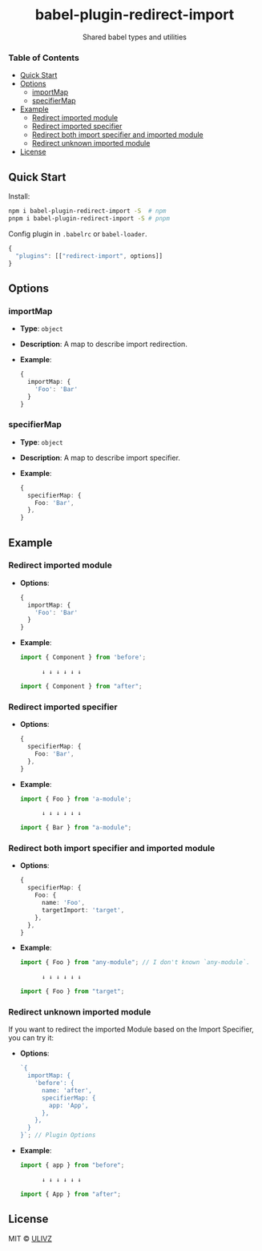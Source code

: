 <h1 align="center">babel-plugin-redirect-import</h1>

<p align="center">
  Shared babel types and utilities
</p>

<!-- START doctoc generated TOC please keep comment here to allow auto update -->
<!-- DON'T EDIT THIS SECTION, INSTEAD RE-RUN doctoc TO UPDATE -->

### Table of Contents

- [Quick Start](#quick-start)
- [Options](#options)
  - [importMap](#importmap)
  - [specifierMap](#specifiermap)
- [Example](#example)
  - [Redirect imported module](#redirect-imported-module)
  - [Redirect imported specifier](#redirect-imported-specifier)
  - [Redirect both import specifier and imported module](#redirect-both-import-specifier-and-imported-module)
  - [Redirect unknown imported module](#redirect-unknown-imported-module)
- [License](#license)

<!-- END doctoc generated TOC please keep comment here to allow auto update -->

## Quick Start

Install:

```bash
npm i babel-plugin-redirect-import -S  # npm
pnpm i babel-plugin-redirect-import -S # pnpm
```

Config plugin in `.babelrc` or `babel-loader`.

```js
{
  "plugins": [["redirect-import", options]]
}
```

## Options

### importMap

- **Type**: `object`
- **Description**: A map to describe import redirection.  
- **Example**:

  ```ts
  {
    importMap: {
      'Foo': 'Bar'
    }
  }
  ```

### specifierMap

- **Type**: `object`
- **Description**: A map to describe import specifier.  
- **Example**: 

  ```ts
  {
    specifierMap: {
      Foo: 'Bar',
    },
  }
  ```

## Example

### Redirect imported module

- **Options**:

  ```ts
  {
    importMap: {
      'Foo': 'Bar'
    }
  }
  ```

- **Example**:

  ```ts
  import { Component } from 'before';

        ↓ ↓ ↓ ↓ ↓ ↓

  import { Component } from "after";
  ```

### Redirect imported specifier

- **Options**:

  ```ts
  {
    specifierMap: {
      Foo: 'Bar',
    },
  }
  ```

- **Example**:

  ```ts
  import { Foo } from 'a-module';

        ↓ ↓ ↓ ↓ ↓ ↓

  import { Bar } from "a-module";
  ```

### Redirect both import specifier and imported module

- **Options**:

  ```ts
  {
    specifierMap: {
      Foo: {
        name: 'Foo',
        targetImport: 'target',
      },
    },
  }

  ```

- **Example**:

  ```ts
  import { Foo } from "any-module"; // I don't known `any-module`.

        ↓ ↓ ↓ ↓ ↓ ↓

  import { Foo } from "target";
  ```

### Redirect unknown imported module

If you want to redirect the imported Module based on the Import Specifier, you can try it:

- **Options**:

  ```ts
  `{ 
    importMap: { 
      'before': {
        name: 'after',
        specifierMap: {
          app: 'App',
        },
      },
    } 
  }`; // Plugin Options
  ```

- **Example**:

  ```ts
  import { app } from "before";

        ↓ ↓ ↓ ↓ ↓ ↓

  import { App } from "after";
  ```


## License

MIT &copy; [ULIVZ](https://github.com/ulivz)
